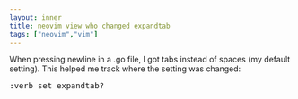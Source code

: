 ```yaml
---
layout: inner
title: neovim view who changed expandtab
tags: ["neovim","vim"]
---
```

When pressing newline in a .go file, I got tabs instead of spaces (my default setting).
This helped me track where the setting was changed:
<pre>
:verb set expandtab?
</pre>
